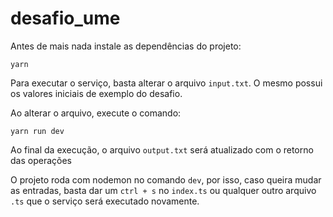 # desafio_ume

Antes de mais nada instale as dependências do projeto:

`yarn`

Para executar o serviço, basta alterar o arquivo `input.txt`.
O mesmo possui os valores iniciais de exemplo do desafio.

Ao alterar o arquivo, execute o comando:

`yarn run dev`

Ao final da execução, o arquivo `output.txt` será atualizado com o retorno das operações

O projeto roda com nodemon no comando `dev`, por isso, caso queira mudar as entradas, basta dar um `ctrl + s` no `index.ts`
ou qualquer outro arquivo `.ts` que o serviço será executado novamente.

